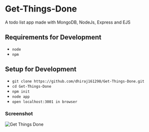 # Get-Things-Done
A todo list app made with MongoDB, NodeJs, Express and EJS

## Requirements for Development

- `node`
- `npm`

## Setup for Development

- `git clone https://github.com/dhiraj161298/Get-Things-Done.git`
- `cd Get-Things-Done`
- `npm init`
- `node app`
- `open localhost:3001 in browser`

### Screenshot

![Get Things Done](https://image.ibb.co/njFAo5/GTD_screenshot.png)
